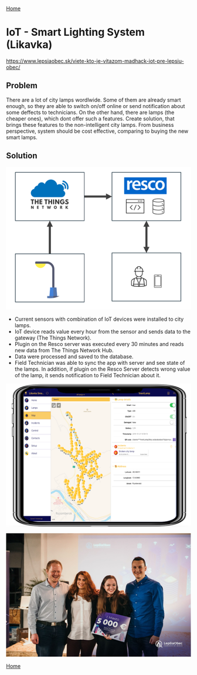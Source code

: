 [Home](../readme.md)
# IoT - Smart Lighting System (Likavka)

https://www.lepsiaobec.sk/viete-kto-je-vitazom-madhack-iot-pre-lepsiu-obec/

## Problem
There are a lot of city lamps wordlwide. Some of them are already smart enough, 
so they are able to switch on/off online or send notification about some deffects to technicians.
On the other hand, there are lamps (the cheaper ones), which dont offer such a features.
Create solution, that brings these features to the non-intelligent city lamps. 
From business perspective, system should be cost effective, comparing to buying the new smart lamps.

## Solution
![solution diagram](solutionDiagram.png)
* Current sensors with combination of IoT devices were installed to city lamps.
* IoT device reads value every hour from the sensor and sends data to the gateway (The Things Network).
* Plugin on the Resco server was executed every 30 minutes and reads new data from The Things Network Hub.
* Data were processed and saved to the database.
* Field Technician was able to sync the app with server and see state of the lamps. In addition, if plugin on the Resco Server detects wrong value of the lamp, it sends notification to Field Technician about it.

![app for field teschnician](tabletApp.png)

![app for field teschnician](madhackWinners.jpg)

[Home](../readme.md)
